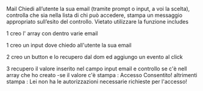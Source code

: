Mail
Chiedi all’utente la sua email (tramite prompt o input, a voi la scelta),
controlla che sia nella lista di chi può accedere,
stampa un messaggio appropriato sull’esito del controllo.
Vietato utilizzare la funzione includes

1 creo l' array con dentro varie email

1 creo un input dove chiedo all'utente la sua email

2 creo un button e lo recupero dal dom ed aggiungo un evento al click

3 recupero il valore inserito nel campo input email e controllo se c'è nell array che ho creato
-se il valore c'è stampa : Accesso Consentito!
altrimenti stampa : Lei non ha le autorizzazioni necessarie richieste per l'accesso!